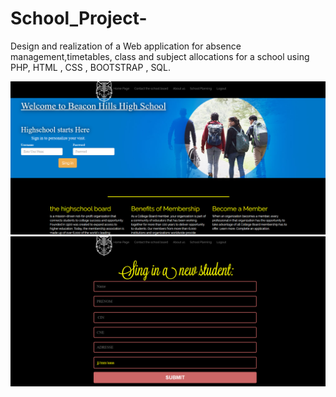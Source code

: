 # School_Project-
Design and realization of a Web application for absence management,timetables, class and subject allocations for a school using PHP,
HTML , CSS , BOOTSTRAP , SQL.

![](img/Capture1.PNG)
![](img/Capture2.PNG)
